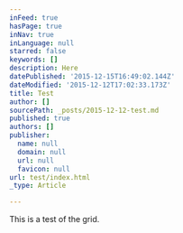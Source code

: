 ```yaml
---
inFeed: true
hasPage: true
inNav: true
inLanguage: null
starred: false
keywords: []
description: Here
datePublished: '2015-12-15T16:49:02.144Z'
dateModified: '2015-12-12T17:02:33.173Z'
title: Test
author: []
sourcePath: _posts/2015-12-12-test.md
published: true
authors: []
publisher:
  name: null
  domain: null
  url: null
  favicon: null
url: test/index.html
_type: Article

---
```

This is a test of the grid.